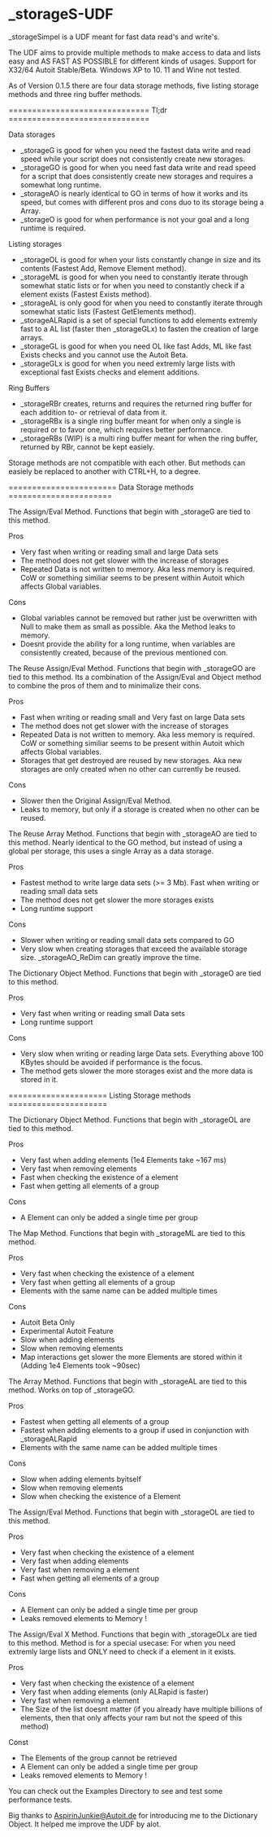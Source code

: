 # _storageS-UDF
_storageSimpel is a UDF meant for fast data read's and write's.

The UDF aims to provide multiple methods to make access to data and lists easy and AS FAST AS POSSIBLE for different kinds of usages.
Support for X32/64 Autoit Stable/Beta. Windows XP to 10. 11 and Wine not tested.


As of Version 0.1.5 there are four data storage methods, five listing storage methods and three ring buffer methods.

============================== Tl;dr ==============================

Data storages
- _storageG is good for when you need the fastest data write and read speed while your script does not consistently create new storages.
- _storageGO is good for when you need fast data write and read speed for a script that does consistently create new storages and requires a somewhat long runtime.
- _storageAO is nearly identical to GO in terms of how it works and its speed, but comes with different pros and cons duo to its storage being a Array.
- _storageO is good for when performance is not your goal and a long runtime is required.

Listing storages
- _storageOL is good for when your lists constantly change in size and its contents (Fastest Add, Remove Element method).
- _storageML is good for when you need to constantly iterate through somewhat static lists or for when you need to constantly check if a element exists (Fastest Exists method).
- _storageAL is only good for when you need to constantly iterate through somewhat static lists (Fastest GetElements method).
- _storageALRapid is a set of special functions to add elements extremly fast to a AL list (faster then _storageGLx) to fasten the creation of large arrays.
- _storageGL is good for when you need OL like fast Adds, ML like fast Exists checks and you cannot use the Autoit Beta.
- _storageGLx is good for when you need extremly large lists with exceptional fast Exists checks and element additions.

Ring Buffers
- _storageRBr creates, returns and requires the returned ring buffer for each addition to- or retrieval of data from it.
- _storageRBx is a single ring buffer meant for when only a single is required or to favor one, which requires better performance.
- _storageRBs (WIP) is a multi ring buffer meant for when the ring buffer, returned by RBr, cannot be kept easiely.

Storage methods are not compatible with each other. But methods can easiely be replaced to another with CTRL+H, to a degree.

======================= Data Storage methods ======================

The Assign/Eval Method. Functions that begin with _storageG are tied to this method.
	
Pros
- Very fast when writing or reading small and large Data sets
- The method does not get slower with the increase of storages
- Repeated Data is not written to memory. Aka less memory is required. CoW or something similiar seems to be present within Autoit which affects Global variables.

Cons
- Global variables cannot be removed but rather just be overwritten with Null to make them as small as possible. Aka the Method leaks to memory.
- Doesnt provide the ability for a long runtime, when variables are consistently created, because of the previous mentioned con.


The Reuse Assign/Eval Method. Functions that begin with _storageGO are tied to this method.
Its a combination of the Assign/Eval and Object method to combine the pros of them and to minimalize their cons.

Pros
- Fast when writing or reading small and Very fast on large Data sets
- The method does not get slower with the increase of storages
- Repeated Data is not written to memory. Aka less memory is required. CoW or something similiar seems to be present within Autoit which affects Global variables.
- Storages that get destroyed are reused by new storages. Aka new storages are only created when no other can currently be reused.

Cons
- Slower then the Original Assign/Eval Method.
- Leaks to memory, but only if a storage is created when no other can be reused.


The Reuse Array Method. Functions that begin with _storageAO are tied to this method.
Nearly identical to the GO method, but instead of using a global per storage, this uses a single Array as a data storage.

Pros
- Fastest method to write large data sets (>= 3 Mb). Fast when writing or reading small data sets
- The method does not get slower the more storages exists
- Long runtime support

Cons
- Slower when writing or reading small data sets compared to GO
- Very slow when creating storages that exceed the available storage size. _storageAO_ReDim can greatly improve the time.


The Dictionary Object Method. Functions that begin with _storageO are tied to this method.

Pros
- Very fast when writing or reading small Data sets
- Long runtime support
	
Cons
- Very slow when writing or reading large Data sets. Everything above 100 KBytes should be avoided if performance is the focus.
- The method gets slower the more storages exist and the more data is stored in it.

===================== Listing Storage methods =====================

The Dictionary Object Method. Functions that begin with _storageOL are tied to this method.

Pros
- Very fast when adding elements (1e4 Elements take ~167 ms)
- Very fast when removing elements
- Fast when checking the existence of a element
- Fast when getting all elements of a group

Cons
- A Element can only be added a single time per group


The Map Method. Functions that begin with _storageML are tied to this method.

Pros
- Very fast when checking the existence of a element
- Very fast when getting all elements of a group
- Elements with the same name can be added multiple times

Cons
- Autoit Beta Only
- Experimental Autoit Feature
- Slow when adding elements
- Slow when removing elements
- Map interactions get slower the more Elements are stored within it (Adding 1e4 Elements took ~90sec)


The Array Method. Functions that begin with _storageAL are tied to this method.
Works on top of _storageGO.

Pros
- Fastest when getting all elements of a group
- Fastest when adding elements to a group if used in conjunction with _storageALRapid
- Elements with the same name can be added multiple times

Cons
- Slow when adding elements byitself
- Slow when removing elements
- Slow when checking the existence of a Element


The Assign/Eval Method. Functions that begin with _storageOL are tied to this method.

Pros
- Very fast when checking the existence of a element
- Very fast when adding elements
- Very fast when removing a element
- Fast when getting all elements of a group

Cons
- A Element can only be added a single time per group
- Leaks removed elements to Memory !


The Assign/Eval X Method. Functions that begin with _storageOLx are tied to this method.
Method is for a special usecase: For when you need extremly large lists and ONLY need to check if a element in it exists.

Pros
- Very fast when checking the existence of a element
- Very fast when adding elements (only ALRapid is faster)
- Very fast when removing a element
- The Size of the list doesnt matter (if you already have multiple billions of elements, then that only affects your ram but not the speed of this method)

Const
- The Elements of the group cannot be retrieved
- A Element can only be added a single time per group
- Leaks removed elements to Memory !


You can check out the Examples Directory to see and test some performance tests.

Big thanks to AspirinJunkie@Autoit.de for introducing me to the Dictionary Object. It helped me improve the UDF by alot.
